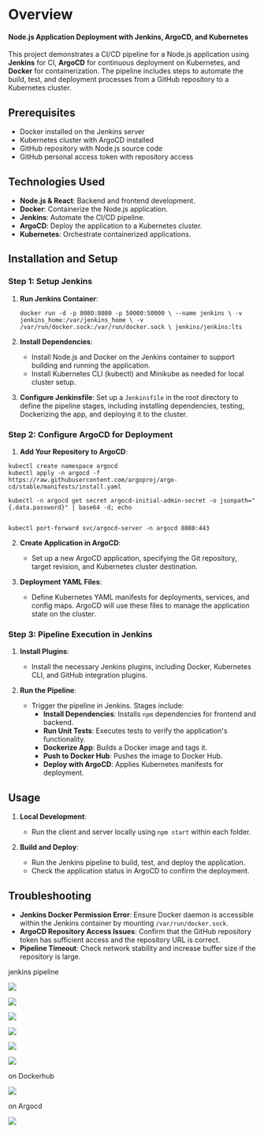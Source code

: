# Overview

#### Node.js Application Deployment with Jenkins, ArgoCD, and Kubernetes

This project demonstrates a CI/CD pipeline for a Node.js application using **Jenkins** for CI, **ArgoCD** for continuous deployment on Kubernetes, and **Docker** for containerization. The pipeline includes steps to automate the build, test, and deployment processes from a GitHub repository to a Kubernetes cluster.

## Prerequisites

- Docker installed on the Jenkins server
- Kubernetes cluster with ArgoCD installed
- GitHub repository with Node.js source code
- GitHub personal access token with repository access

## Technologies Used

- **Node.js & React**: Backend and frontend development.
- **Docker**: Containerize the Node.js application.
- **Jenkins**: Automate the CI/CD pipeline.
- **ArgoCD**: Deploy the application to a Kubernetes cluster.
- **Kubernetes**: Orchestrate containerized applications.

## Installation and Setup

### Step 1: Setup Jenkins

1. **Run Jenkins Container**:

   `docker run -d -p 8080:8080 -p 50000:50000 \ --name jenkins \ -v jenkins_home:/var/jenkins_home \ -v /var/run/docker.sock:/var/run/docker.sock \ jenkins/jenkins:lts`

2. **Install Dependencies**:

   - Install Node.js and Docker on the Jenkins container to support building and running the application.
   - Install Kubernetes CLI (kubectl) and Minikube as needed for local cluster setup.

3. **Configure Jenkinsfile**: Set up a `Jenkinsfile` in the root directory to define the pipeline stages, including installing dependencies, testing, Dockerizing the app, and deploying it to the cluster.

### Step 2: Configure ArgoCD for Deployment

1. **Add Your Repository to ArgoCD**:

```
kubectl create namespace argocd
kubectl apply -n argocd -f https://raw.githubusercontent.com/argoproj/argo-cd/stable/manifests/install.yaml

kubectl -n argocd get secret argocd-initial-admin-secret -o jsonpath="{.data.password}" | base64 -d; echo


kubectl port-forward svc/argocd-server -n argocd 8080:443
```

2. **Create Application in ArgoCD**:

   - Set up a new ArgoCD application, specifying the Git repository, target revision, and Kubernetes cluster destination.

3. **Deployment YAML Files**:

   - Define Kubernetes YAML manifests for deployments, services, and config maps. ArgoCD will use these files to manage the application state on the cluster.

### Step 3: Pipeline Execution in Jenkins

1. **Install Plugins**:

   - Install the necessary Jenkins plugins, including Docker, Kubernetes CLI, and GitHub integration plugins.

2. **Run the Pipeline**:

   - Trigger the pipeline in Jenkins. Stages include:
     - **Install Dependencies**: Installs `npm` dependencies for frontend and backend.
     - **Run Unit Tests**: Executes tests to verify the application's functionality.
     - **Dockerize App**: Builds a Docker image and tags it.
     - **Push to Docker Hub**: Pushes the image to Docker Hub.
     - **Deploy with ArgoCD**: Applies Kubernetes manifests for deployment.

## Usage

1. **Local Development**:

   - Run the client and server locally using `npm start` within each folder.

2. **Build and Deploy**:

   - Run the Jenkins pipeline to build, test, and deploy the application.
   - Check the application status in ArgoCD to confirm the deployment.

## Troubleshooting

- **Jenkins Docker Permission Error**: Ensure Docker daemon is accessible within the Jenkins container by mounting `/var/run/docker.sock`.
- **ArgoCD Repository Access Issues**: Confirm that the GitHub repository token has sufficient access and the repository URL is correct.
- **Pipeline Timeout**: Check network stability and increase buffer size if the repository is large.

jenkins pipeline

![](attachment/d2ff2fe0fabcc8a7556bf7091bba5171.png)

![](attachment/2274bc5578eb47229b02a771ba75fead.png)

![](attachment/495a1832de3e5bda62c3acdd9f873c7d.png)

![](attachment/bdc3cad3e4e5484bfdc451706ceead18.png)

![](attachment/f2b035d9c5a2b32485393c51cee80197.png)

![](attachment/bccdac2c03995e4c47c32c3e09344589.png)

on Dockerhub

![](attachment/2cad90618c39b515f5dd3bf390995567.png)

on Argocd

![](attachment/42ab32904955cc3f0e30f181b05893a0.png)
